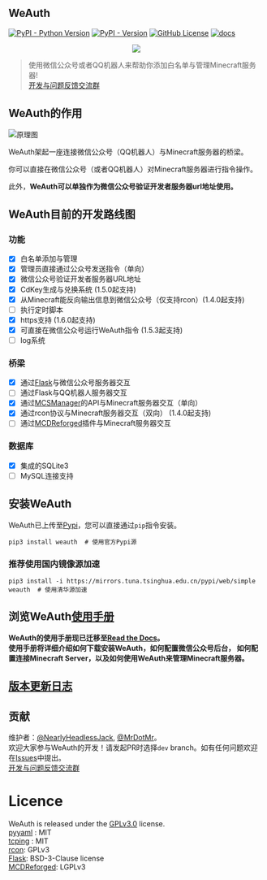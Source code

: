 WeAuth
--------

[![PyPI - Python Version](https://img.shields.io/pypi/pyversions/weauth)](https://pypi.org/project/weauth)
[![PyPI - Version](https://img.shields.io/pypi/v/weauth)](https://pypi.org/project/weauth)
[![GitHub License](https://img.shields.io/github/license/TomatoCraftMC/WeAuth)](https://github.com/TomatoCraftMC/WeAuth/blob/main/LICENSE)
[![docs](https://readthedocs.org/projects/mcdreforged/badge/)](https://weauth.readthedocs.io/)

<div align=center><img src="logo/long_banner.png"></div>

>使用微信公众号或者QQ机器人来帮助你添加白名单与管理Minecraft服务器!  
> [开发与问题反馈交流群](http://qm.qq.com/cgi-bin/qm/qr?_wv=1027&k=zZWKaVfLOLW19NRVtffSgxPZivKkK45n&authKey=cF0bEvwv%2FoHTMrXJpzkvGvZhuYdF7WCefRF4F21dqnJMSvzOCL%2FZSpGqnwEVYE7G&noverify=0&group_code=1017293626)
  
## WeAuth的作用

![原理图](docs/assets/pic11.png)

WeAuth架起一座连接微信公众号（QQ机器人）与Minecraft服务器的桥梁。  

你可以直接在微信公众号（或者QQ机器人）对Minecraft服务器进行指令操作。

此外，**WeAuth可以单独作为微信公众号验证开发者服务器url地址使用。**

## WeAuth目前的开发路线图  

### 功能  
 - [x] 白名单添加与管理   
 - [x] 管理员直接通过公众号发送指令（单向）  
 - [x] 微信公众号验证开发者服务器URL地址  
- [x] CdKey生成与兑换系统 (1.5.0起支持)
 - [x] 从Minecraft能反向输出信息到微信公众号（仅支持rcon）(1.4.0起支持)
 - [ ] 执行定时脚本  
- [x] https支持 (1.6.0起支持)
- [x] 可直接在微信公众号运行WeAuth指令 (1.5.3起支持)
- [ ] log系统
### 桥梁
 - [x] 通过[Flask](https://github.com/pallets/flask)与微信公众号服务器交互     
 - [ ] 通过Flask与QQ机器人服务器交互  
 - [x] 通过[MCSManager](https://github.com/MCSManager/MCSManager)的API与Minecraft服务器交互（单向）  
 - [x] 通过rcon协议与Minecraft服务器交互（双向） (1.4.0起支持) 
 - [ ] 通过[MCDReforged](https://github.com/MCDReforged/MCDReforged)插件与Minecraft服务器交互  
### 数据库
 - [x] 集成的SQLite3  
 - [ ] MySQL连接支持  

## 安装WeAuth
WeAuth已上传至[Pypi](https://pypi.org/project/weauth/)，您可以直接通过`pip`指令安装。  
```shell
pip3 install weauth  # 使用官方Pypi源
```   

### 推荐使用国内镜像源加速

```shell
pip3 install -i https://mirrors.tuna.tsinghua.edu.cn/pypi/web/simple weauth  # 使用清华源加速
```

## 浏览WeAuth[使用手册](https://weauth.readthedocs.io/)

**WeAuth的使用手册现已迁移至[Read the Docs](https://weauth.readthedocs.io/)。**    
**使用手册将详细介绍如何下载安装WeAuth，如何配置微信公众号后台，
如何配置连接Minecraft Server，以及如何使用WeAuth来管理Minecraft服务器。**

## [版本更新日志](docs/UPDATE.md)  
## 贡献  

维护者：[@NearlyHeadlessJack](https://rjack.cn/), [@MrDotMr](https://github.com/MrDotMr)。  
欢迎大家参与WeAuth的开发！请发起PR时选择`dev`
branch。如有任何问题欢迎在[Issues](https://github.com/TomatoCraftMC/WeAuth/issues)中提出。    
[开发与问题反馈交流群](http://qm.qq.com/cgi-bin/qm/qr?_wv=1027&k=zZWKaVfLOLW19NRVtffSgxPZivKkK45n&authKey=cF0bEvwv%2FoHTMrXJpzkvGvZhuYdF7WCefRF4F21dqnJMSvzOCL%2FZSpGqnwEVYE7G&noverify=0&group_code=1017293626)

# Licence

WeAuth is released under the [GPLv3.0](LICENSE) license.   
[pyyaml](https://github.com/yaml/pyyaml) : MIT   
[tcping](https://github.com/zhengxiaowai/tcping) : MIT    
[rcon](https://github.com/conqp/rcon): GPLv3   
[Flask](https://github.com/pallets/flask/): BSD-3-Clause license  
[MCDReforged](https://github.com/MCDReforged/MCDReforged): LGPLv3









 


